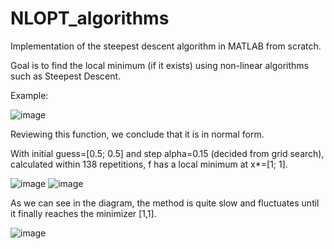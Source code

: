 # NLOPT_algorithms
Implementation of the steepest descent algorithm in MATLAB from scratch.

Goal is to find the local minimum (if it exists) using non-linear algorithms such as Steepest Descent. 


Example:

![image](https://user-images.githubusercontent.com/62386580/139705642-eeba29b2-67cc-4c84-aab8-2bd431ce78b9.png)

Reviewing this function, we conclude that it is in normal form.

With initial guess=[0.5; 0.5] and step alpha=0.15 (decided from grid search), calculated within 138 repetitions, f has a local minimum at x*=[1; 1].


![image](https://user-images.githubusercontent.com/62386580/139707306-9943930a-cc48-4a24-a444-efd1921f7877.png)
![image](https://user-images.githubusercontent.com/62386580/139707327-1b04c29c-1944-4399-b810-80201b1b47db.png)


As we can see in the diagram, the method is quite slow and fluctuates until it finally reaches the minimizer [1,1].


![image](https://user-images.githubusercontent.com/62386580/139707763-2612763a-04e3-4477-aa25-c9f72ac23702.png)


